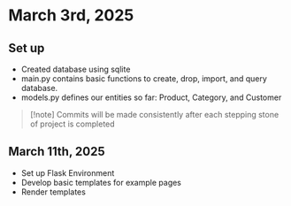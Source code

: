 # March 3rd, 2025

## Set up

- Created database using sqlite
- main.py contains basic functions to create, drop, import, and query database.
- models.py defines our entities so far: Product, Category, and Customer

>[!note] Commits will be made consistently after each stepping stone of project is completed

## March 11th, 2025

- Set up Flask Environment
- Develop basic templates for example pages
- Render templates
